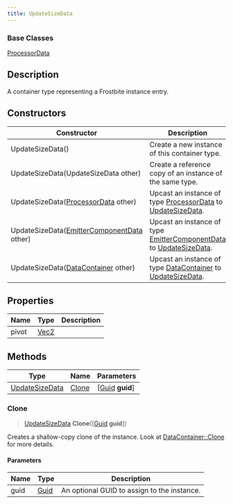 ```yaml
---
title: UpdateSizeData
---
```

### Base Classes

[ProcessorData](ProcessorData)

## Description

A container type representing a Frostbite instance entry.

## Constructors

| Constructor                                                               | Description                                                                                                         |
| ------------------------------------------------------------------------- | ------------------------------------------------------------------------------------------------------------------- |
| UpdateSizeData()                                                          | Create a new instance of this container type.                                                                       |
| UpdateSizeData(UpdateSizeData other)                                      | Create a reference copy of an instance of the same type.                                                            |
| UpdateSizeData([ProcessorData](ProcessorData) other)                      | Upcast an instance of type [ProcessorData](ProcessorData) to [UpdateSizeData](UpdateSizeData).                      |
| UpdateSizeData([EmitterComponentData](EmitterComponentData) other)        | Upcast an instance of type [EmitterComponentData](EmitterComponentData) to [UpdateSizeData](UpdateSizeData).        |
| UpdateSizeData([DataContainer](/vext/ref/shared/class/datacontainer) other) | Upcast an instance of type [DataContainer](/vext/ref/shared/class/datacontainer) to [UpdateSizeData](UpdateSizeData). |

## Properties

| Name  | Type                              | Description |
| ----- | --------------------------------- | ----------- |
| pivot | [Vec2](/vext/ref/shared/class/vec2) |             |

## Methods

| Type                             | Name            | Parameters                                     |
| -------------------------------- | --------------- | ---------------------------------------------- |
| [UpdateSizeData](UpdateSizeData) | [Clone](#clone) | \[[Guid](/vext/ref/shared/class/guid) **guid**\] |

### Clone

> [UpdateSizeData](UpdateSizeData) **Clone**(\[[Guid](/vext/ref/shared/class/guid) **guid**\])

Creates a shallow-copy clone of the instance. Look at [DataContainer::Clone](/vext/ref/shared/class/datacontainer#clone) for more details.

#### Parameters

| Name | Type         | Description                                 |
| ---- | ------------ | ------------------------------------------- |
| guid | [Guid](Guid) | An optional GUID to assign to the instance. |
